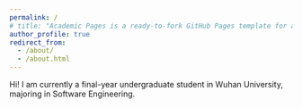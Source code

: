 ```yaml
---
permalink: /
# title: "Academic Pages is a ready-to-fork GitHub Pages template for academic personal websites"
author_profile: true
redirect_from: 
  - /about/
  - /about.html
---
```


<!-- # About me  -->

Hi! I am currently a final-year undergraduate student in Wuhan University, majoring in Software Engineering. 

<!-- I am working on my graduate project under the supervison of [Xiangbin Teng](https://www.psy.cuhk.edu.hk/index.php/component/sppagebuilder/?view=page&id=558) -->

